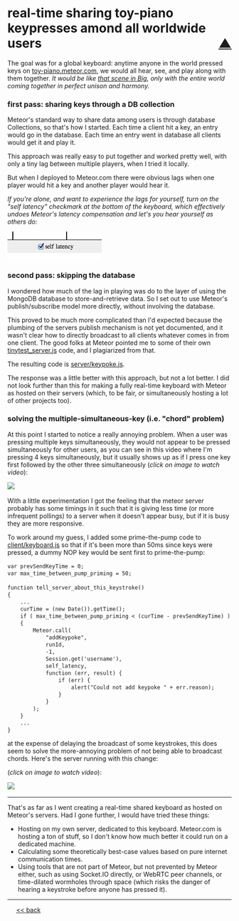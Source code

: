real-time sharing toy-piano keypresses amond all worldwide users <span style="float:right;"> [&#x25B2;](../README.md#interesting-bits)</span>
===============

The goal was for a global keyboard: anytime anyone in the world pressed keys on [toy-piano.meteor.com](http://toy-piano.meteor.com/), we would all hear, see, and play along with them together. *It would be like [that scene in Big](http://www.youtube.com/watch?v=0Yu62StlsMY), only with the entire world coming together in perfect unison and harmony.*

### first pass: sharing keys through a DB collection

Meteor's standard way to share data among users is through database Collections, so that's how I started. Each time a client hit a key, an entry would go in the database. Each time an entry went in database all clients would get it and play it.

This approach was really easy to put together and worked pretty well, with only a tiny lag between multiple players, when I tried it locally.

But when I deployed to Meteor.com there were obvious lags when one player would hit a key and another player would hear it.

*If you're alone, and want to experience the lags for yourself, turn on the "self latency" checkmark at the bottom of the keyboard, which effectively undoes Meteor's latency compensation and let's you hear yourself as others do:*

![](https://github.com/BrentNoorda/toy-piano/blob/master/SLIDES/selflatency.png?raw=true)

### second pass: skipping the database

I wondered how much of the lag in playing was do to the layer of using the MongoDB database to store-and-retrieve data. So I set out to use Meteor's publish/subscribe model more directly, without involving the database.

This proved to be much more complicated than I'd expected because the plumbing of the servers publish mechanism is not yet documented, and it wasn't clear how to directly broadcast to all clients whatever comes in from one client. The good folks at Meteor pointed me to some of their own [tinytest_server.js](https://github.com/meteor/meteor/blob/master/packages/tinytest/tinytest_server.js) code, and I plagiarized from that.

The resulting code is [server/keypoke.js](https://github.com/BrentNoorda/toy-piano/blob/master/server/keypoke.js).

The response was a little better with this approach, but not a lot better. I did not look further than this for making a fully real-time keyboard with Meteor as hosted on their servers (which, to be fair, or simultaneously hosting a lot of other projects too).

### solving the multiple-simultaneous-key (i.e. "chord" problem)

At this point I started to notice a really annoying problem. When a user was pressing multiple keys simultaneously, they would not appear to be pressed simultaneously for other users, as you can see in this video where I'm pressing 4 keys simultaneously, but it usually shows up as if I press one key first followed by the other three simultaneously (*click on image to watch video*):

[![](http://img.youtube.com/vi/zLVwyMev8DE/0.jpg)](http://www.youtube.com/watch?v=zLVwyMev8DE)

With a little experimentation I got the feeling that the meteor server probably has some timings in it such that it is giving less time (or more infrequent pollings) to a server when it doesn't appear busy, but if it is busy they are more responsive.

To work around my guess, I added some prime-the-pump code to [client/keyboard.js](https://github.com/BrentNoorda/toy-piano/blob/master/client/keyboard/keyboard.js) so that if it's been more than 50ms since keys were pressed, a dummy NOP key would be sent first to prime-the-pump:

    var prevSendKeyTime = 0;
    var max_time_between_pump_priming = 50;

    function tell_server_about_this_keystroke()
    {
        ...
        curTime = (new Date()).getTime();
        if ( max_time_between_pump_priming < (curTime - prevSendKeyTime) )
        {
            Meteor.call(
                "addKeypoke",
                runId,
                -1,
                Session.get('username'),
                self_latency,
                function (err, result) {
                    if (err) {
                        alert("Could not add keypoke " + err.reason);
                    }
                }
            );
        }
        ...
    }

at the expense of delaying the broadcast of some keystrokes, this does seem to solve the more-annoying problem of not being able to broadcast chords.  Here's the server running with this change:

(*click on image to watch video*):

[![](http://img.youtube.com/vi/bIL1qw_C6nM/0.jpg)](http://www.youtube.com/watch?v=bIL1qw_C6nM)

------

That's as far as I went creating a real-time shared keyboard as hosted on Meteor's servers. Had I gone further, I would have tried these things:

* Hosting on my own server, dedicated to this keyboard. Meteor.com is hosting a ton of stuff, so I don't know how much better it could run on a dedicated machine.
* Calculating some theoretically best-case values based on pure internet communication times.
* Using tools that are not part of Meteor, but not prevented by Meteor either, such as using Socket.IO directly, or WebRTC peer channels, or time-dilated wormholes through space (which risks the danger of hearing a keystroke before anyone has pressed it).

------

&nbsp;&nbsp;&nbsp;&nbsp; [&lt;&lt; back](../README.md#interesting-bits)